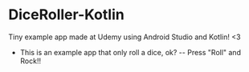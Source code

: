 # DiceRoller-Kotlin
Tiny example app made at Udemy using Android Studio and Kotlin! &lt;3

- This is an example app that only roll a dice, ok?
-- Press "Roll" and Rock!!
